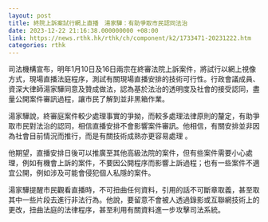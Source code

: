 ```yaml
---
layout: post
title: 終院上訴案試行網上直播　湯家驊：有助爭取市民認同法治
date: 2023-12-22 21:16:38.000000000 +08:00
link: https://news.rthk.hk/rthk/ch/component/k2/1733471-20231222.htm
categories: rthk
---
```


司法機構宣布，明年1月10日及16日兩宗在終審法院上訴案件，將試行以網上視像方式，現場直播法庭程序，測試有關現場直播安排的技術可行性。行政會議成員、資深大律師湯家驊同意及贊成做法，認為基於法治的透明度及社會的接受認同，盡量公開案件審訊過程，讓市民了解到並非黑箱作業。

湯家驊說，終審庭案件較少處理事實的爭拗，而較多處理法律原則的釐定，有助爭取市民對法治的認同，相信直播安排不會影響案件審訊。他相信，有關安排並非因為社會目前情況而推行，而是有關技術成熟亦更容易處理 。

他期望，直播安排日後可以推廣至其他高級法院的案件，但有些案件需要小心處理，例如有機會上訴的案件，不要因公開程序而影響上訴過程；也有一些案件不適宜公開，例如涉及可能會侵犯個人私隱的案件。

湯家驊提醒市民觀看直播時，不可扭曲任何資料，引用的話不可斷章取義，甚至取其中一些片段去進行非法行為。他說，要留意不會被人透過錄影或互聯網技術上的更改，扭曲法庭的法律程序，甚至利用有關資料進一步攻擊司法系統。

